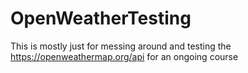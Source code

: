 # OpenWeatherTesting
This is mostly just for messing around and testing the https://openweathermap.org/api for an ongoing course
